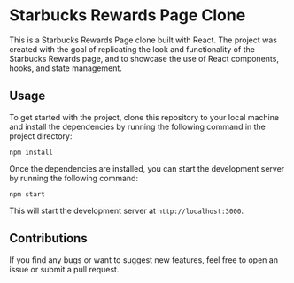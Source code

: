 # Starbucks Rewards Page Clone

This is a Starbucks Rewards Page clone built with React. The project was created with the goal of replicating the look and functionality of the Starbucks Rewards page, and to showcase the use of React components, hooks, and state management.

## Usage

To get started with the project, clone this repository to your local machine and install the dependencies by running the following command in the project directory:

    npm install

Once the dependencies are installed, you can start the development server by running the following command:

    npm start

This will start the development server at `http://localhost:3000`.

## Contributions

If you find any bugs or want to suggest new features, feel free to open an issue or submit a pull request.
